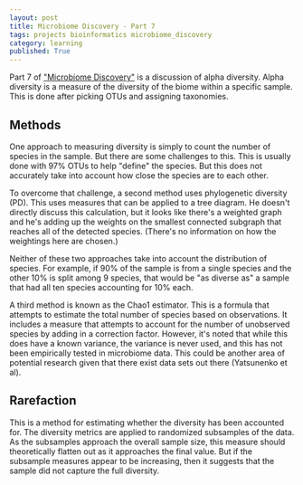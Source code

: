 ```yaml
---
layout: post
title: Microbiome Discovery - Part 7
tags: projects bioinformatics microbiome_discovery
category: learning
published: True
---
```


Part 7 of ["Microbiome Discovery"](https://www.youtube.com/playlist?list=PLOPiWVjg6aTzsA53N19YqJQeZpSCH9QPc) is a discussion of alpha diversity. Alpha diversity is a measure of the diversity of the biome within a specific sample. This is done after picking OTUs and assigning taxonomies.

## Methods

One approach to measuring diversity is simply to count the number of species in the sample. But there are some challenges to this. This is usually done with 97% OTUs to help "define" the species. But this does not accurately take into account how close the species are to each other.

To overcome that challenge, a second method uses phylogenetic diversity (PD). This uses measures that can be applied to a tree diagram. He doesn't directly discuss this calculation, but it looks like there's a weighted graph and he's adding up the weights on the smallest connected subgraph that reaches all of the detected species. (There's no information on how the weightings here are chosen.)

Neither of these two approaches take into account the distribution of species. For example, if 90% of the sample is from a single species and the other 10% is split among 9 species, that would be "as diverse as" a sample that had all ten species accounting for 10% each.

A third method is known as the Chao1 estimator. This is a formula that attempts to estimate the total number of species based on observations. It includes a measure that attempts to account for the number of unobserved species by adding in a correction factor. However, it's noted that while this does have a known variance, the variance is never used, and this has not been empirically tested in microbiome data. This could be another area of potential research given that there exist data sets out there (Yatsunenko et al).

## Rarefaction

This is a method for estimating whether the diversity has been accounted for. The diversity metrics are applied to randomized subsamples of the data. As the subsamples approach the overall sample size, this measure should theoretically flatten out as it approaches the final value. But if the subsample measures appear to be increasing, then it suggests that the sample did not capture the full diversity.
